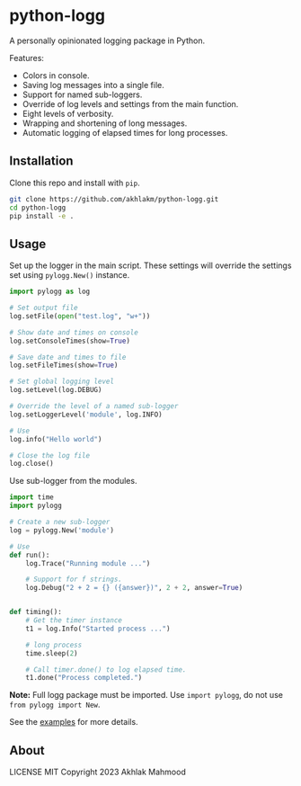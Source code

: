# python-logg
A personally opinionated logging package in Python.

Features:
- Colors in console.
- Saving log messages into a single file.
- Support for named sub-loggers.
- Override of log levels and settings from the main function.
- Eight levels of verbosity.
- Wrapping and shortening of long messages.
- Automatic logging of elapsed times for long processes.

## Installation
Clone this repo and install with `pip`.

```sh
git clone https://github.com/akhlakm/python-logg.git
cd python-logg
pip install -e .
```


## Usage

Set up the logger in the main script. These settings will override the settings set using `pylogg.New()` instance.

```python
import pylogg as log

# Set output file
log.setFile(open("test.log", "w+"))

# Show date and times on console
log.setConsoleTimes(show=True)

# Save date and times to file
log.setFileTimes(show=True)

# Set global logging level
log.setLevel(log.DEBUG)

# Override the level of a named sub-logger
log.setLoggerLevel('module', log.INFO)

# Use
log.info("Hello world")

# Close the log file
log.close()
```

Use sub-logger from the modules.
```python
import time
import pylogg

# Create a new sub-logger
log = pylogg.New('module')

# Use
def run():
    log.Trace("Running module ...")

    # Support for f strings.
    log.Debug("2 + 2 = {} ({answer})", 2 + 2, answer=True)


def timing():
    # Get the timer instance
    t1 = log.Info("Started process ...")

    # long process
    time.sleep(2)

    # Call timer.done() to log elapsed time.
    t1.done("Process completed.")

```

**Note:** Full logg package must be imported. Use `import pylogg`, do not use `from pylogg import New`.

See the [examples](https://github.com/akhlakm/python-logg/tree/main/examples) for more details.

## About
LICENSE MIT Copyright 2023 Akhlak Mahmood
